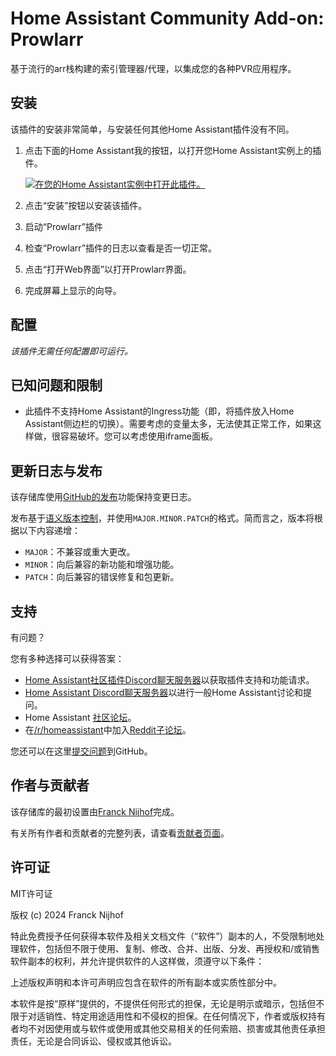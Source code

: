 # Home Assistant Community Add-on: Prowlarr

基于流行的arr栈构建的索引管理器/代理，以集成您的各种PVR应用程序。

## 安装

该插件的安装非常简单，与安装任何其他Home Assistant插件没有不同。

1. 点击下面的Home Assistant我的按钮，以打开您Home Assistant实例上的插件。

   [![在您的Home Assistant实例中打开此插件。][addon-badge]][addon]

1. 点击“安装”按钮以安装该插件。
1. 启动“Prowlarr”插件
1. 检查“Prowlarr”插件的日志以查看是否一切正常。
1. 点击“打开Web界面”以打开Prowlarr界面。
1. 完成屏幕上显示的向导。

## 配置

_该插件无需任何配置即可运行。_

## 已知问题和限制

- 此插件不支持Home Assistant的Ingress功能（即，将插件放入Home Assistant侧边栏的切换）。需要考虑的变量太多，无法使其正常工作，如果这样做，很容易破坏。您可以考虑使用iframe面板。

## 更新日志与发布

该存储库使用[GitHub的发布][releases]功能保持变更日志。

发布基于[语义版本控制][semver]，并使用`MAJOR.MINOR.PATCH`的格式。简而言之，版本将根据以下内容递增：

- `MAJOR`：不兼容或重大更改。
- `MINOR`：向后兼容的新功能和增强功能。
- `PATCH`：向后兼容的错误修复和包更新。

## 支持

有问题？

您有多种选择可以获得答案：

- [Home Assistant社区插件Discord聊天服务器][discord]以获取插件支持和功能请求。
- [Home Assistant Discord聊天服务器][discord-ha]以进行一般Home Assistant讨论和提问。
- Home Assistant [社区论坛][forum]。
- 在[/r/homeassistant][reddit]中加入[Reddit子论坛][reddit]。

您还可以在这里[提交问题][issue]到GitHub。

## 作者与贡献者

该存储库的最初设置由[Franck Nijhof][frenck]完成。

有关所有作者和贡献者的完整列表，请查看[贡献者页面][contributors]。

## 许可证

MIT许可证

版权 (c) 2024 Franck Nijhof

特此免费授予任何获得本软件及相关文档文件（“软件”）副本的人，不受限制地处理软件，包括但不限于使用、复制、修改、合并、出版、分发、再授权和/或销售软件副本的权利，并允许提供软件的人这样做，须遵守以下条件：

上述版权声明和本许可声明应包含在软件的所有副本或实质性部分中。

本软件是按“原样”提供的，不提供任何形式的担保，无论是明示或暗示，包括但不限于对适销性、特定用途适用性和不侵权的担保。在任何情况下，作者或版权持有者均不对因使用或与软件或使用或其他交易相关的任何索赔、损害或其他责任承担责任，无论是合同诉讼、侵权或其他诉讼。

[addon-badge]: https://my.home-assistant.io/badges/supervisor_addon.svg
[addon]: https://my.home-assistant.io/redirect/supervisor_addon/?addon=a0d7b954_prowlarr&repository_url=https%3A%2F%2Fgithub.com%2Fhassio-addons%2Frepository
[contributors]: https://github.com/hassio-addons/addon-prowlarr/graphs/contributors
[discord-ha]: https://discord.gg/c5DvZ4e
[discord]: https://discord.me/hassioaddons
[forum]: https://community.home-assistant.io/t/?u=frenck
[frenck]: https://github.com/frenck
[issue]: https://github.com/hassio-addons/addon-prowlarr/issues
[reddit]: https://reddit.com/r/homeassistant
[releases]: https://github.com/hassio-addons/addon-prowlarr/releases
[semver]: http://semver.org/spec/v2.0.0.html